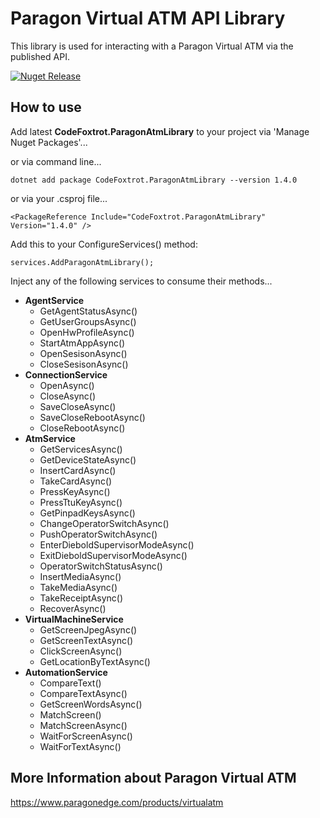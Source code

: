 # Paragon Virtual ATM API Library
This library is used for interacting with a Paragon Virtual ATM via the published API.

[![Nuget Release](https://img.shields.io/nuget/v/CodeFoxtrot.ParagonAtmLibrary?style=for-the-badge)](https://www.nuget.org/packages/CodeFoxtrot.ParagonAtmLibrary/)

## How to use
Add latest **CodeFoxtrot.ParagonAtmLibrary** to your project via 'Manage Nuget Packages'... 

or via command line...

```
dotnet add package CodeFoxtrot.ParagonAtmLibrary --version 1.4.0
```

or via your .csproj file...

```
<PackageReference Include="CodeFoxtrot.ParagonAtmLibrary" Version="1.4.0" />
```

Add this to your ConfigureServices() method:

```
services.AddParagonAtmLibrary();
```

Inject any of the following services to consume their methods...
* **AgentService**
  + GetAgentStatusAsync()
  + GetUserGroupsAsync()
  + OpenHwProfileAsync()
  + StartAtmAppAsync()
  + OpenSesisonAsync()
  + CloseSesisonAsync()
* **ConnectionService**
  + OpenAsync()
  + CloseAsync()
  + SaveCloseAsync()
  + SaveCloseRebootAsync()
  + CloseRebootAsync()
* **AtmService**
  + GetServicesAsync()
  + GetDeviceStateAsync()
  + InsertCardAsync()
  + TakeCardAsync()
  + PressKeyAsync()
  + PressTtuKeyAsync()
  + GetPinpadKeysAsync()
  + ChangeOperatorSwitchAsync()
  + PushOperatorSwitchAsync()
  + EnterDieboldSupervisorModeAsync()
  + ExitDieboldSupervisorModeAsync()
  + OperatorSwitchStatusAsync()
  + InsertMediaAsync()
  + TakeMediaAsync()
  + TakeReceiptAsync()
  + RecoverAsync()
* **VirtualMachineService**
  + GetScreenJpegAsync()
  + GetScreenTextAsync()
  + ClickScreenAsync()
  + GetLocationByTextAsync()
* **AutomationService**
  + CompareText()
  + CompareTextAsync()
  + GetScreenWordsAsync()
  + MatchScreen()
  + MatchScreenAsync()
  + WaitForScreenAsync()
  + WaitForTextAsync()

## More Information about Paragon Virtual ATM
https://www.paragonedge.com/products/virtualatm
